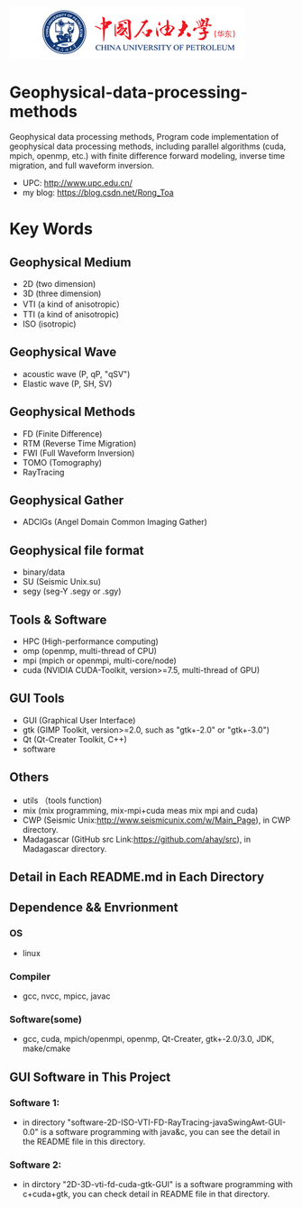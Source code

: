 ![中国石油大学（华东）](logo_UPC.jpg)


# Geophysical-data-processing-methods
Geophysical data processing methods, Program code implementation of geophysical data processing methods, including parallel algorithms (cuda, mpich, openmp, etc.) with finite difference forward modeling, inverse time migration, and full waveform inversion.
* UPC: <http://www.upc.edu.cn/>
* my blog: <https://blog.csdn.net/Rong_Toa>

# Key Words 

## Geophysical Medium
* 2D (two dimension)
* 3D (three dimension)
* VTI (a kind of anisotropic）
* TTI (a kind of anisotropic)
* ISO (isotropic)

## Geophysical Wave
* acoustic wave (P, qP, "qSV")
* Elastic wave (P, SH, SV)

## Geophysical Methods
* FD (Finite Difference)
* RTM (Reverse Time Migration)
* FWI (Full Waveform Inversion)
* TOMO (Tomography)
* RayTracing

## Geophysical Gather
* ADCIGs (Angel Domain Common Imaging Gather)

## Geophysical file format
* binary/data 
* SU (Seismic Unix.su)
* segy (seg-Y .segy or .sgy)

## Tools & Software
* HPC (High-performance computing)
* omp (openmp, multi-thread of CPU)
* mpi (mpich or openmpi, multi-core/node)
* cuda (NVIDIA CUDA-Toolkit, version>=7.5, multi-thread of GPU)

## GUI Tools
* GUI (Graphical User Interface)
* gtk (GIMP Toolkit, version>=2.0, such as "gtk+-2.0" or "gtk+-3.0")
* Qt (Qt-Creater Toolkit, C++)
* software

## Others
* utils （tools function)
* mix (mix programming, mix-mpi+cuda meas mix mpi and cuda)
* CWP (Seismic Unix:<http://www.seismicunix.com/w/Main_Page>), in CWP directory.
* Madagascar (GitHub src Link:<https://github.com/ahay/src>), in Madagascar directory.

## Detail in Each README.md in Each Directory

## Dependence && Envrionment
### OS
* linux
### Compiler
* gcc, nvcc, mpicc, javac
### Software(some)
* gcc, cuda, mpich/openmpi, openmp, Qt-Creater, gtk+-2.0/3.0, JDK, make/cmake
## GUI Software in This Project
### Software 1:
* in directory "software-2D-ISO-VTI-FD-RayTracing-javaSwingAwt-GUI-0.0" is a software programming with java&c, you can see the detail in the README file in this directory.
### Software 2:
* in dirctory "2D-3D-vti-fd-cuda-gtk-GUI" is a software programming with c+cuda+gtk, you can check detail in README file in that directory.

